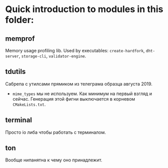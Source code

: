 # Quick introduction to modules in this folder:

## memprof
Memory usage profiling lib.
Used by executables: `create-hardfork`, `dht-server`, `storage-cli`, `validator-engine`.

## tdutils
Сабрепа с утилсами прямиком из телеграма образца августа 2019. 
- `mime_types` мы не используем. Как минимум на первый взгляд и сейчас. 
Генерация этой фигни выключается в корневом `CMakeLists.txt`.

## terminal
Просто io либа чтобы работать с терминалом.

## ton
Вообще нипанятна к чему оно принадлежит.

